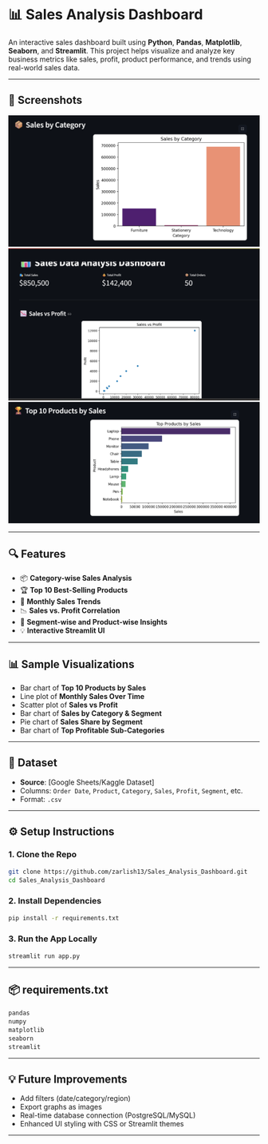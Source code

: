 # 📊 Sales Analysis Dashboard

An interactive sales dashboard built using **Python**, **Pandas**, **Matplotlib**, **Seaborn**, and **Streamlit**. This project helps visualize and analyze key business metrics like sales, profit, product performance, and trends using real-world sales data.

---

## 📸 Screenshots

![Sales](https://github.com/zarlish13/Sales_Analysis_Dashboard/blob/main/salesbycategory.png)
![Salesvsprofit](https://github.com/zarlish13/Sales_Analysis_Dashboard/blob/main/salesvsprofit.png)
![top10products](https://github.com/zarlish13/Sales_Analysis_Dashboard/blob/main/top10products.png)


---

## 🔍 Features

* 📦 **Category-wise Sales Analysis**
* 🏆 **Top 10 Best-Selling Products**
* 📅 **Monthly Sales Trends**
* 📉 **Sales vs. Profit Correlation**
* 📌 **Segment-wise and Product-wise Insights**
* 💡 **Interactive Streamlit UI**

---

## 📊 Sample Visualizations

* Bar chart of **Top 10 Products by Sales**
* Line plot of **Monthly Sales Over Time**
* Scatter plot of **Sales vs Profit**
* Bar chart of **Sales by Category & Segment**
* Pie chart of **Sales Share by Segment**
* Bar chart of **Top Profitable Sub-Categories**

---

## 📂 Dataset

* **Source**: \[Google Sheets/Kaggle Dataset]
* Columns: `Order Date`, `Product`, `Category`, `Sales`, `Profit`, `Segment`, etc.
* Format: `.csv`

---

## ⚙️ Setup Instructions

### 1. Clone the Repo

```bash
git clone https://github.com/zarlish13/Sales_Analysis_Dashboard.git
cd Sales_Analysis_Dashboard
```

### 2. Install Dependencies

```bash
pip install -r requirements.txt
```

### 3. Run the App Locally

```bash
streamlit run app.py
```

---

## 📦 requirements.txt

```txt
pandas
numpy
matplotlib
seaborn
streamlit
```

---

## 💡 Future Improvements

* Add filters (date/category/region)
* Export graphs as images
* Real-time database connection (PostgreSQL/MySQL)
* Enhanced UI styling with CSS or Streamlit themes

---

